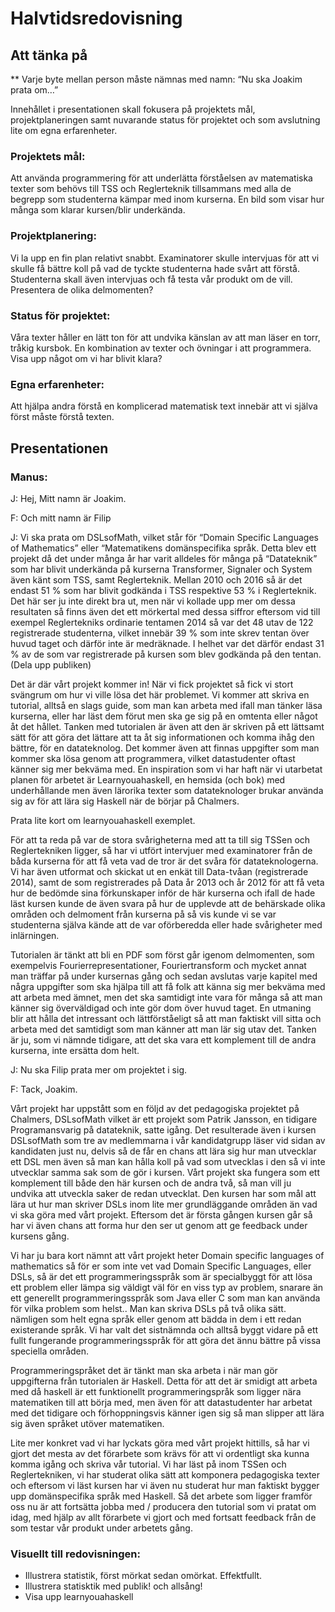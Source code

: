 # Halvtidsredovisning


## Att tänka på

** Varje byte mellan person måste nämnas med namn: “Nu ska Joakim prata om…”

Innehållet i presentationen skall fokusera på  projektets mål, projektplaneringen samt nuvarande status för projektet och som avslutning lite om egna erfarenheter.

### Projektets mål:
Att använda programmering för att underlätta förståelsen av matematiska texter som behövs till TSS och Reglerteknik tillsammans med alla de begrepp som studenterna kämpar med inom kurserna.
En bild som visar hur många som klarar kursen/blir underkända.

### Projektplanering:
Vi la upp en fin plan relativt snabbt. Examinatorer skulle intervjuas för att vi skulle få bättre koll på vad de tyckte studenterna hade svårt att förstå. Studenterna skall även intervjuas och få testa vår produkt om de vill.
Presentera de olika delmomenten?

### Status för projektet:
Våra texter håller en lätt ton för att undvika känslan av att man läser en torr, tråkig kursbok.
En kombination av texter och övningar i att programmera.
Visa upp något om vi har blivit klara?

### Egna erfarenheter:
Att hjälpa andra förstå en komplicerad matematisk text innebär att vi själva först måste förstå texten.

## Presentationen

### Manus:

J: Hej, Mitt namn är Joakim.

F: Och mitt namn är Filip

J: Vi ska prata om DSLsofMath, vilket står för “Domain Specific Languages of Mathematics” eller “Matematikens domänspecifika språk. Detta blev ett projekt då det under många år har varit alldeles för många på “Datateknik” som har blivit underkända på kurserna Transformer, Signaler och System även känt som TSS, samt Reglerteknik. Mellan 2010 och 2016 så är det endast 51 % som har blivit godkända i TSS respektive 53 % i Reglerteknik. Det här ser ju inte direkt bra ut, men när vi kollade upp mer om dessa resultaten så finns även det ett mörkertal med dessa siffror eftersom vid till exempel Reglertekniks ordinarie tentamen 2014 så var det 48 utav de 122 registrerade studenterna, vilket innebär 39 % som inte skrev tentan över huvud taget och därför inte är medräknade. I helhet var det därför endast 31 % av de som var registrerade på kursen som blev godkända på den tentan. (Dela upp publiken)

Det är där vårt projekt kommer in! När vi fick projektet så fick vi stort svängrum om hur vi ville lösa det här problemet. Vi kommer att skriva en tutorial, alltså en slags guide, som man kan arbeta med ifall man tänker läsa kurserna, eller har läst dem förut men ska ge sig på en omtenta eller något åt det hållet. Tanken med tutorialen är även att den är skriven på ett lättsamt sätt för att göra det lättare att ta åt sig informationen och komma ihåg den bättre, för en datateknolog. Det kommer även att finnas uppgifter som man kommer ska lösa genom att programmera, vilket datastudenter oftast känner sig mer bekväma med. En inspiration som vi har haft när vi utarbetat planen för arbetet är Learnyouahaskell, en hemsida (och bok) med underhållande men även lärorika texter som datateknologer brukar använda sig av för att lära sig Haskell när de börjar på Chalmers. 

Prata lite kort om learnyouahaskell exemplet.

För att ta reda på var de stora svårigheterna med att ta till sig TSSen och Reglertekniken ligger, så har vi utfört intervjuer med examinatorer från de båda kurserna för att få veta vad de tror är det svåra för datateknologerna. Vi har även utformat och skickat ut en enkät till Data-tvåan (registrerade 2014), samt de som registrerades på Data år 2013 och år 2012 för att få veta hur de bedömde sina förkunskaper inför de här kurserna och ifall de hade läst kursen kunde de även svara på hur de upplevde att de behärskade olika områden och delmoment från kurserna på så vis kunde vi se var studenterna själva kände att de var oförberedda eller hade svårigheter med inlärningen. 

Tutorialen är tänkt att bli en PDF som först går igenom delmomenten, som exempelvis Fourierrepresentationer, Fouriertransform och mycket annat man träffar på under kursernas gång och sedan avslutas varje kapitel med några uppgifter som ska hjälpa till att få folk att känna sig mer bekväma med att arbeta med ämnet, men det ska samtidigt inte vara för många så att man känner sig överväldigad och inte gör dom över huvud taget. En utmaning blir att hålla det intressant och lättförståeligt så att man faktiskt vill sitta och arbeta med det samtidigt som man känner att man lär sig utav det. Tanken är ju, som vi nämnde tidigare, att det ska vara ett komplement till de andra kurserna, inte ersätta dom helt.

J: Nu ska Filip prata mer om projektet i sig. 

F: Tack, Joakim.

Vårt projekt har uppstått som en följd av  det pedagogiska projektet på Chalmers, DSLsofMath vilket är ett projekt som Patrik Jansson, en tidigare Programansvarig på datateknik, satte igång. Det resulterade även i kursen DSLsofMath som tre av medlemmarna i vår kandidatgrupp läser vid sidan av kandidaten just nu, delvis så de får en chans att lära sig hur man utvecklar ett DSL men även så man kan hålla koll på vad som utvecklas i den så vi inte utvecklar samma sak som de gör i kursen. Vårt projekt ska fungera som ett komplement till både den här kursen och de andra två, så man vill ju undvika att utveckla saker de redan utvecklat. Den kursen har som mål att lära ut hur man skriver DSLs inom lite mer grundläggande områden än vad vi ska göra med vårt projekt. Eftersom det är första gången kursen går så har vi även chans att forma hur den ser ut genom att ge feedback under kursens gång. 

Vi har ju bara kort nämnt att vårt projekt heter Domain specific languages of mathematics så för er som inte vet vad Domain Specific Languages, eller DSLs, så är det ett programmeringsspråk som är specialbyggt för att lösa ett problem eller lämpa sig väldigt väl för en viss typ av problem, snarare än ett generellt programmeringsspråk som Java eller C som man kan använda för vilka problem som helst.. Man kan skriva DSLs på två olika sätt. nämligen som helt egna språk eller genom att bädda in dem i ett redan existerande språk. Vi har valt det sistnämnda och alltså byggt vidare på ett fullt fungerande programmeringsspråk för att göra det ännu bättre på vissa speciella områden.

Programmeringspråket det är tänkt man ska arbeta i när man gör uppgifterna från tutorialen är Haskell. Detta för att det är smidigt att arbeta med då haskell är ett funktionellt programmeringspråk som ligger nära matematiken till att börja med, men även för att datastudenter har arbetat med det tidigare och förhoppningsvis känner igen sig så man slipper att lära sig även språket utöver matematiken.

Lite mer konkret vad vi har lyckats göra med vårt projekt hittills, så har vi gjort det mesta av det förarbete som krävs för att vi ordentligt ska kunna komma igång och skriva vår tutorial. Vi har läst på inom TSSen och Reglertekniken, vi har studerat olika sätt att komponera pedagogiska texter och eftersom vi läst kursen har vi även nu studerat hur man faktiskt bygger upp domänspecifika språk med Haskell. Så det arbete som ligger framför oss nu är att fortsätta jobba med / producera den tutorial som vi pratat om idag, med hjälp av allt förarbete vi gjort och med fortsatt feedback från de som testar vår produkt under arbetets gång. 




### Visuellt till redovisningen:

- Illustrera statistik, först mörkat sedan omörkat. Effektfullt.
- Illustrera statisktik med publik! och allsång!
- Visa upp learnyouahaskell
